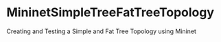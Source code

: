# MininetSimpleTreeFatTreeTopology
Creating and Testing a Simple and Fat Tree Topology using Mininet
